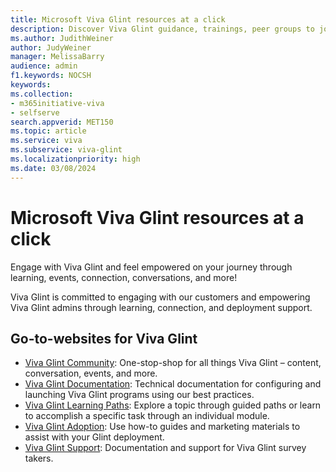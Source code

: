 ```yaml
---
title: Microsoft Viva Glint resources at a click
description: Discover Viva Glint guidance, trainings, peer groups to join, events to attend, how to stay updated about new platform features, current research and so much more!
ms.author: JudithWeiner
author: JudyWeiner
manager: MelissaBarry
audience: admin
f1.keywords: NOCSH
keywords: 
ms.collection:  
- m365initiative-viva
- selfserve 
search.appverid: MET150 
ms.topic: article
ms.service: viva
ms.subservice: viva-glint
ms.localizationpriority: high
ms.date: 03/08/2024
---
```


# Microsoft Viva Glint resources at a click

Engage with Viva Glint and feel empowered on your journey through learning, events, connection, conversations, and more!

Viva Glint is committed to engaging with our customers and empowering Viva Glint admins through learning, connection, and deployment support. 

## Go-to-websites for Viva Glint

- [Viva Glint Community](https://techcommunity.microsoft.com/t5/viva-glint/ct-p/Viva-Glint): One-stop-shop for all things Viva Glint – content, conversation, events, and more. 
- [Viva Glint Documentation](https://learn.microsoft.com/en-us/viva/glint/introduction-viva-glint): Technical documentation for configuring and launching Viva Glint programs using our best practices. 
- [Viva Glint Learning Paths](https://learn.microsoft.com/en-us/viva/glint/start/viva-glint-learning-paths-and-modules): Explore a topic through guided paths or learn to accomplish a specific task through an individual module.
- [Viva Glint Adoption](https://adoption.microsoft.com/en-us/viva/glint/): Use how-to guides and marketing materials to assist with your Glint deployment.
- [Viva Glint Support](https://support.microsoft.com/en-us/topic/viva-glint-overview-87374186-feec-4256-962a-563f99992f08): Documentation and support for Viva Glint survey takers. 


